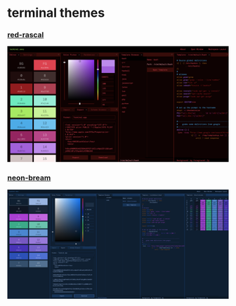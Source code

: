 # terminal themes

### [red-rascal](https://raw.githubusercontent.com/douggrubba/terminal-themes/master/red-rascal.terminal)

![red-rascal](https://raw.githubusercontent.com/douggrubba/terminal-themes/master/red-rascal.png)

### [neon-bream](https://raw.githubusercontent.com/douggrubba/terminal-themes/master/neon-bream.terminal)

![neon-bream](https://raw.githubusercontent.com/douggrubba/terminal-themes/master/neon-bream.png)